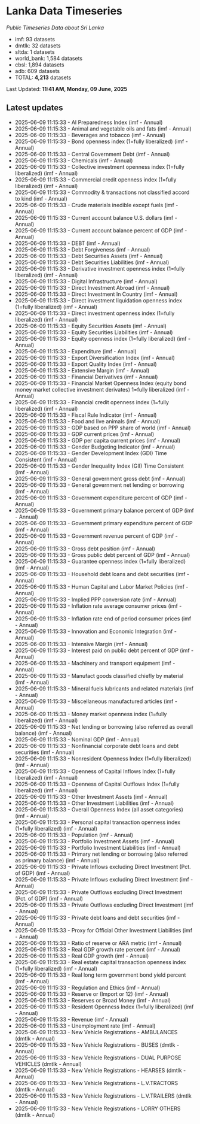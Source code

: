 # Lanka Data Timeseries
*Public Timeseries Data about Sri Lanka*

* imf: 93 datasets
* dmtlk: 32 datasets
* sltda: 1 datasets
* world_bank: 1,584 datasets
* cbsl: 1,894 datasets
* adb: 609 datasets
* TOTAL: **4,213** datasets

Last Updated: **11:41 AM, Monday, 09 June, 2025**

## Latest updates

* 2025-06-09 11:15:33 - AI Preparedness Index (imf - Annual)
* 2025-06-09 11:15:33 - Animal and vegetable oils and fats (imf - Annual)
* 2025-06-09 11:15:33 - Beverages and tobacco (imf - Annual)
* 2025-06-09 11:15:33 - Bond openness index (1=fully liberalized) (imf - Annual)
* 2025-06-09 11:15:33 - Central Government Debt (imf - Annual)
* 2025-06-09 11:15:33 - Chemicals (imf - Annual)
* 2025-06-09 11:15:33 - Collective investment openness index (1=fully liberalized) (imf - Annual)
* 2025-06-09 11:15:33 - Commercial credit openness index (1=fully liberalized) (imf - Annual)
* 2025-06-09 11:15:33 - Commodity & transactions not classified accord to kind (imf - Annual)
* 2025-06-09 11:15:33 - Crude materials inedible except fuels (imf - Annual)
* 2025-06-09 11:15:33 - Current account balance U.S. dollars (imf - Annual)
* 2025-06-09 11:15:33 - Current account balance percent of GDP (imf - Annual)
* 2025-06-09 11:15:33 - DEBT (imf - Annual)
* 2025-06-09 11:15:33 - Debt Forgiveness (imf - Annual)
* 2025-06-09 11:15:33 - Debt Securities Assets (imf - Annual)
* 2025-06-09 11:15:33 - Debt Securities Liabilities (imf - Annual)
* 2025-06-09 11:15:33 - Derivative investment openness index (1=fully liberalized) (imf - Annual)
* 2025-06-09 11:15:33 - Digital Infrastructure (imf - Annual)
* 2025-06-09 11:15:33 - Direct Investment Abroad (imf - Annual)
* 2025-06-09 11:15:33 - Direct Investment In Country (imf - Annual)
* 2025-06-09 11:15:33 - Direct investment liquidation openness index (1=fully liberalized) (imf - Annual)
* 2025-06-09 11:15:33 - Direct investment openness index (1=fully liberalized) (imf - Annual)
* 2025-06-09 11:15:33 - Equity Securities Assets (imf - Annual)
* 2025-06-09 11:15:33 - Equity Securities Liabilities (imf - Annual)
* 2025-06-09 11:15:33 - Equity openness index (1=fully liberalized) (imf - Annual)
* 2025-06-09 11:15:33 - Expenditure (imf - Annual)
* 2025-06-09 11:15:33 - Export Diversification Index (imf - Annual)
* 2025-06-09 11:15:33 - Export Quality Index (imf - Annual)
* 2025-06-09 11:15:33 - Extensive Margin (imf - Annual)
* 2025-06-09 11:15:33 - Financial Derivatives (imf - Annual)
* 2025-06-09 11:15:33 - Financial Market Openness Index (equity bond money market collective investment derivates) 1=fully liberalized (imf - Annual)
* 2025-06-09 11:15:33 - Financial credit openness index (1=fully liberalized) (imf - Annual)
* 2025-06-09 11:15:33 - Fiscal Rule Indicator (imf - Annual)
* 2025-06-09 11:15:33 - Food and live animals (imf - Annual)
* 2025-06-09 11:15:33 - GDP based on PPP share of world (imf - Annual)
* 2025-06-09 11:15:33 - GDP current prices (imf - Annual)
* 2025-06-09 11:15:33 - GDP per capita current prices (imf - Annual)
* 2025-06-09 11:15:33 - Gender Budgeting Indicator (imf - Annual)
* 2025-06-09 11:15:33 - Gender Development Index (GDI) Time Consistent (imf - Annual)
* 2025-06-09 11:15:33 - Gender Inequality Index (GII) Time Consistent (imf - Annual)
* 2025-06-09 11:15:33 - General government gross debt (imf - Annual)
* 2025-06-09 11:15:33 - General government net lending or borrowing (imf - Annual)
* 2025-06-09 11:15:33 - Government expenditure percent of GDP (imf - Annual)
* 2025-06-09 11:15:33 - Government primary balance percent of GDP (imf - Annual)
* 2025-06-09 11:15:33 - Government primary expenditure percent of GDP (imf - Annual)
* 2025-06-09 11:15:33 - Government revenue percent of GDP (imf - Annual)
* 2025-06-09 11:15:33 - Gross debt position (imf - Annual)
* 2025-06-09 11:15:33 - Gross public debt percent of GDP (imf - Annual)
* 2025-06-09 11:15:33 - Guarantee openness index (1=fully liberalized) (imf - Annual)
* 2025-06-09 11:15:33 - Household debt loans and debt securities (imf - Annual)
* 2025-06-09 11:15:33 - Human Capital and Labor Market Policies (imf - Annual)
* 2025-06-09 11:15:33 - Implied PPP conversion rate (imf - Annual)
* 2025-06-09 11:15:33 - Inflation rate average consumer prices (imf - Annual)
* 2025-06-09 11:15:33 - Inflation rate end of period consumer prices (imf - Annual)
* 2025-06-09 11:15:33 - Innovation and Economic Integration (imf - Annual)
* 2025-06-09 11:15:33 - Intensive Margin (imf - Annual)
* 2025-06-09 11:15:33 - Interest paid on public debt percent of GDP (imf - Annual)
* 2025-06-09 11:15:33 - Machinery and transport equipment (imf - Annual)
* 2025-06-09 11:15:33 - Manufact goods classified chiefly by material (imf - Annual)
* 2025-06-09 11:15:33 - Mineral fuels lubricants and related materials (imf - Annual)
* 2025-06-09 11:15:33 - Miscellaneous manufactured articles (imf - Annual)
* 2025-06-09 11:15:33 - Money market openness index (1=fully liberalized) (imf - Annual)
* 2025-06-09 11:15:33 - Net lending or borrowing (also referred as overall balance) (imf - Annual)
* 2025-06-09 11:15:33 - Nominal GDP (imf - Annual)
* 2025-06-09 11:15:33 - Nonfinancial corporate debt loans and debt securities (imf - Annual)
* 2025-06-09 11:15:33 - Nonresident Openness Index (1=fully liberalized) (imf - Annual)
* 2025-06-09 11:15:33 - Openness of Capital Inflows Index (1=fully liberalized) (imf - Annual)
* 2025-06-09 11:15:33 - Openness of Capital Outflows Index (1=fully liberalized) (imf - Annual)
* 2025-06-09 11:15:33 - Other Investment Assets (imf - Annual)
* 2025-06-09 11:15:33 - Other Investment Liabilities (imf - Annual)
* 2025-06-09 11:15:33 - Overall Openness Index (all asset categories) (imf - Annual)
* 2025-06-09 11:15:33 - Personal capital transaction openness index (1=fully liberalized) (imf - Annual)
* 2025-06-09 11:15:33 - Population (imf - Annual)
* 2025-06-09 11:15:33 - Portfolio Investment Assets (imf - Annual)
* 2025-06-09 11:15:33 - Portfolio Investment Liabilities (imf - Annual)
* 2025-06-09 11:15:33 - Primary net lending or borrowing (also referred as primary balance) (imf - Annual)
* 2025-06-09 11:15:33 - Private Inflows excluding Direct Investment (Pct. of GDP) (imf - Annual)
* 2025-06-09 11:15:33 - Private Inflows excluding Direct Investment (imf - Annual)
* 2025-06-09 11:15:33 - Private Outflows excluding Direct Investment (Pct. of GDP) (imf - Annual)
* 2025-06-09 11:15:33 - Private Outflows excluding Direct Investment (imf - Annual)
* 2025-06-09 11:15:33 - Private debt loans and debt securities (imf - Annual)
* 2025-06-09 11:15:33 - Proxy for Official Other Investment Liabilities (imf - Annual)
* 2025-06-09 11:15:33 - Ratio of reserve or ARA metric (imf - Annual)
* 2025-06-09 11:15:33 - Real GDP growth rate percent (imf - Annual)
* 2025-06-09 11:15:33 - Real GDP growth (imf - Annual)
* 2025-06-09 11:15:33 - Real estate capital transaction openness index (1=fully liberalized) (imf - Annual)
* 2025-06-09 11:15:33 - Real long term government bond yield percent (imf - Annual)
* 2025-06-09 11:15:33 - Regulation and Ethics (imf - Annual)
* 2025-06-09 11:15:33 - Reserve or (Import or 12) (imf - Annual)
* 2025-06-09 11:15:33 - Reserves or Broad Money (imf - Annual)
* 2025-06-09 11:15:33 - Resident Openness Index (1=fully liberalized) (imf - Annual)
* 2025-06-09 11:15:33 - Revenue (imf - Annual)
* 2025-06-09 11:15:33 - Unemployment rate (imf - Annual)
* 2025-06-09 11:15:33 - New Vehicle Registrations - AMBULANCES (dmtlk - Annual)
* 2025-06-09 11:15:33 - New Vehicle Registrations - BUSES (dmtlk - Annual)
* 2025-06-09 11:15:33 - New Vehicle Registrations - DUAL PURPOSE VEHICLES (dmtlk - Annual)
* 2025-06-09 11:15:33 - New Vehicle Registrations - HEARSES (dmtlk - Annual)
* 2025-06-09 11:15:33 - New Vehicle Registrations - L.V.TRACTORS (dmtlk - Annual)
* 2025-06-09 11:15:33 - New Vehicle Registrations - L.V.TRAILERS (dmtlk - Annual)
* 2025-06-09 11:15:33 - New Vehicle Registrations - LORRY OTHERS (dmtlk - Annual)